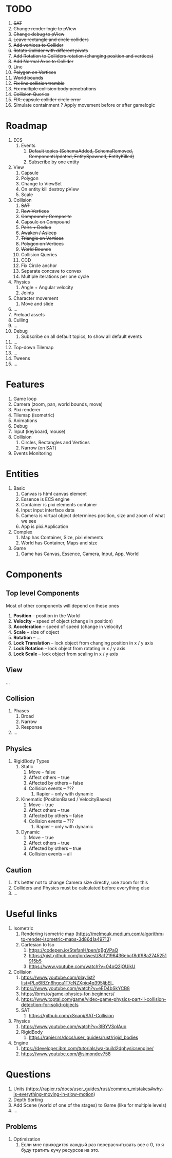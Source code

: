 # TODO

1. ~~SAT~~
1. ~~Change render logic to pView~~
1. ~~Change debug to pView~~
1. ~~Leave rectangle and circle colliders~~
1. ~~Add vertices to Collider~~
1. ~~Rotate Collider with different pivots~~
1. ~~Add Rotation to Colliders rotation (changing position and vertices)~~
1. ~~Add Normal Axes to Collider~~
1. ~~Line~~
1. ~~Polygon on Vertices~~
1. ~~World bounds~~
1. ~~Fix line collision tremble~~
1. ~~Fix multiple collision body penetrations~~
1. ~~Collision Queries~~
1. ~~FIX: capsule collider circle error~~
1. Simulate containment
? Apply movement before or after gamelogic

# Roadmap

1. ECS
    1. Events
        1. ~~Default topics (SchemaAdded, SchemaRemoved, ComponentUpdated, EntitySpawned, EntityKilled)~~
        1. Subscribe by one entity
1. View
    1. Capsule
    1. Polygon
    1. Change to ViewSet
    1. On entity kill destroy pView
    1. Scale
1. Collision
    1. ~~SAT~~
    1. ~~Raw Vertices~~
    1. ~~Compound / Composite~~
    1. ~~Capsule on Compound~~
    1. ~~Pairs + Dedup~~
    1. ~~Awaken / Asleep~~
    1. ~~Triangle on Vertices~~
    1. ~~Polygon on Vertices~~
    1. ~~World Bounds~~
    1. Collision Queries
    1. CCD
    1. Fix Circle anchor
    1. Separate concave to convex
    1. Multiple iterations per one cycle
1. Physics
    1. Angle + Angular velocity
    1. Joints
1. Character movement
    1. Move and slide
1. ...
1. Preload assets
1. Culling
1. ...
1. Debug
    1. Subscribe on all default topics, to show all default events
1. ...
1. Top-down Tilemap
1. ...
1. Tweens
1. ...

# Features

1. Game loop
1. Camera (zoom, pan, world bounds, move)
1. Pixi renderer
1. Tilemap (isometric)
1. Animations
1. Debug
1. Input (keyboard, mouse)
1. Collision
    1. Circles, Rectangles and Vertices
    1. Narrow (on SAT)
1. Events Monitoring

# Entities

1. Basic
    1. Canvas is html canvas element
    1. Essence is ECS engine
    1. Container is pixi elements container
    1. Input input interface data
    1. Camera is virtual object determines position, size and zoom of what we see
    1. App is pixi.Application
1. Complex
    1. Map has Container, Size, pixi elements
    1. World has Container, Maps and size
1. Game
    1. Game has Canvas, Essence, Camera, Input, App, World

# Components

## Top level Components

Most of other components will depend on these ones

1. **Position** – position in the World
1. **Velocity** – speed of object (change in position)
1. **Acceleration** – speed of speed (change in velocity)
1. **Scale** – size of object
1. **Rotation** – ...
1. **Lock Translation** – lock object from changing position in x / y axis
1. **Lock Rotation** – lock object from rotating in x / y axis
1. **Lock Scale** – lock object from scaling in x / y axis

## View

...

## Collision

1. Phases
    1. Broad
    1. Narrow
    1. Response
1. ...

## Physics

1. RigidBody Types
    1. Static
        1. Move – false
        1. Affect others – true
        1. Affected by others – false
        1. Collision events – ???
            1. Rapier – only with dynamic
    1. Kinematic (PositionBased / VelocityBased)
        1. Move – true
        1. Affect others – true
        1. Affected by others – false
        1. Collision events – ???
            1. Rapier – only with dynamic
    1. Dynamic
        1. Move – true
        1. Affect others – true
        1. Affected by others – true
        1. Collision events – all

## Caution

1. It's better not to change Camera size directly, use zoom for this
1. Colliders and Physics must be calculated before everything else
1. ...


# Useful links

1. Isometric
    1. Rendering isometric map (https://melmouk.medium.com/algorithm-to-render-isometric-maps-3d86d1a49713)
    1. Cartesian to Iso
        1. https://codepen.io/StefanH/pen/qBgVPaQ
        1. https://gist.github.com/jordwest/8a12196436ebcf8df98a2745251915b5
        1. https://www.youtube.com/watch?v=04oQ2jOUjkU
1. Collision
    1. https://www.youtube.com/playlist?list=PLo6lBZn6hgca1T7cNZXpiq4q395ljbEI_
    1. https://www.youtube.com/watch?v=eED4bSkYCB8
    1. https://brm.io/game-physics-for-beginners/
    1. https://www.toptal.com/game/video-game-physics-part-ii-collision-detection-for-solid-objects
    1. SAT
        1. https://github.com/xSnapi/SAT-Collision
1. Physics
    1. https://www.youtube.com/watch?v=3lBYVSplAuo
    1. RigidBody
        1. https://rapier.rs/docs/user_guides/rust/rigid_bodies
1. Engine
    1. https://developer.ibm.com/tutorials/wa-build2dphysicsengine/
    1. https://www.youtube.com/@simondev758


# Questions

1. Units (https://rapier.rs/docs/user_guides/rust/common_mistakes#why-is-everything-moving-in-slow-motion)
1. Depth Sorting
1. Add Scene (world of one of the stages) to Game (like for multiple levels)
1. ...

## Problems

1. Optimization
    1. Если мне приходится каждый раз перерасчитывать все с 0, то я буду тратить
    кучу ресурсов на это.